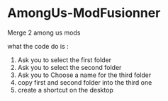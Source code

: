 # AmongUs-ModFusionner
Merge 2 among us mods

what the code do is :

1. Ask you to select the first folder
2. Ask you to select the second folder
3. Ask you to Choose a name for the third folder
4. copy first and second folder into the third one
5. create a shortcut on the desktop
